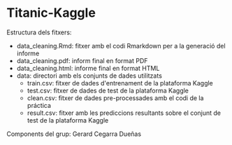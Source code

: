 # Titanic-Kaggle

Estructura dels fitxers:

* data_cleaning.Rmd: fitxer amb el codi Rmarkdown per a la generació del informe
* data_cleaning.pdf: inform final en format PDF
* data_cleaning.html: informe final en format HTML
* data: directori amb els conjunts de dades utilitzats
    * train.csv: fitxer de dades d'entrenament de la plataforma Kaggle
    * test.csv: fitxer de dades de test de la plataforma Kaggle
    * clean.csv: fitxer de dades pre-processades amb el codi de la práctica
    * result.csv: fitxer amb les prediccions resultants sobre el conjunt de test de la plataforma Kaggle

Components del grup: Gerard Cegarra Dueñas
